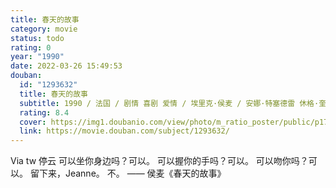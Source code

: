 ```yaml
---
title: 春天的故事
category: movie
status: todo
rating: 0
year: "1990"
date: 2022-03-26 15:49:53
douban:
  id: "1293632"
  title: 春天的故事
  subtitle: 1990 / 法国 / 剧情 喜剧 爱情 / 埃里克·侯麦 / 安娜·特塞德雷 休格·奎斯特
  rating: 8.4
  cover: https://img1.doubanio.com/view/photo/m_ratio_poster/public/p1715325088.jpg
  link: https://movie.douban.com/subject/1293632/
---
```


Via tw 停云 可以坐你身边吗？可以。
可以握你的手吗？可以。
可以吻你吗？可以。
留下来，Jeanne。  不。
—— 侯麦《春天的故事》